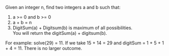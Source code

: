 Given an integer n, find two integers a and b such that:

1. a >= 0 and b >= 0
2. a + b = n
3. DigitSum(a) + Digitsum(b) is maximum of all possibilities.  
   You will return the digitSum(a) + digitsum(b).

For example:
solve(29) = 11. If we take 15 + 14 = 29 and digitSum = 1 + 5 + 1 + 4 = 11. There is no larger outcome.
